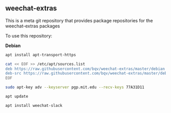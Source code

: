 weechat-extras
---

This is a meta git repository that provides package repositories for the weechat-extras packages

To use this repository:

**Debian**

```bash
apt install apt-transport-https

cat << EOF >> /etc/apt/sources.list
deb https://raw.githubusercontent.com/bqv/weechat-extras/master/debian wheezy main
deb-src https://raw.githubusercontent.com/bqv/weechat-extras/master/debian wheezy main
EOF

sudo apt-key adv --keyserver pgp.mit.edu --recv-keys 77A31D11

apt update

apt install weechat-slack
```

